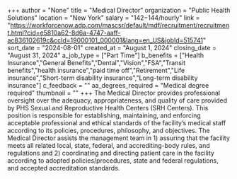 +++
author = "None"
title = "Medical Director"
organization = "Public Health Solutions"
location = "New York"
salary = "$142-$144/hourly"
link = "https://workforcenow.adp.com/mascsr/default/mdf/recruitment/recruitment.html?cid=e5810a62-8d6a-4747-aaff-ac836102619c&ccId=19000101_000001&lang=en_US&jobId=515741"
sort_date = "2024-08-01"
created_at = "August 1, 2024"
closing_date = "August 31, 2024"
a_job_type = ["Part Time"]
b_benefits = ["Health Insurance","General Benefits","Dental","Vision","FSA","Transit benefits","health insurance","paid time off","Retirement","Life insurance","Short-term disability insurance","Long-term disability insurance"]
c_feedback = ""
aa_degrees_required = "Medical degree required"
thumbnail = ""
+++
The Medical Director provides professional oversight over the adequacy, appropriateness, and quality of care provided by PHS Sexual and Reproductive Health Centers (SRH Centers).   This position is responsible for establishing, maintaining, and enforcing acceptable professional and ethical standards of the facility’s medical staff according to its policies, procedures, philosophy, and objectives. The Medical Director assists the management team in 1) assuring that the facility meets all related local, state, federal, and accrediting-body rules, and regulations and 2) coordinating and directing patient care in the facility according to adopted policies/procedures, state and federal regulations, and accepted accreditation standards. 